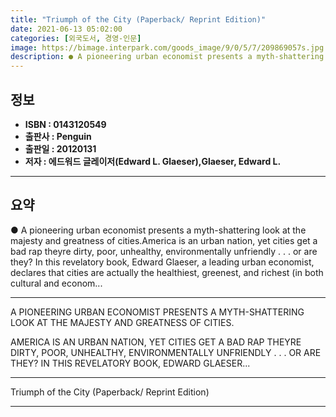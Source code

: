 ```yaml
---
title: "Triumph of the City (Paperback/ Reprint Edition)"
date: 2021-06-13 05:02:00
categories: [외국도서, 경영-인문]
image: https://bimage.interpark.com/goods_image/9/0/5/7/209869057s.jpg
description: ● A pioneering urban economist presents a myth-shattering look at the majesty and greatness of cities.America is an urban nation, yet cities get a bad rap they
---
```


## **정보**

- **ISBN : 0143120549**
- **출판사 : Penguin**
- **출판일 : 20120131**
- **저자 : 에드워드 글레이저(Edward L. Glaeser),Glaeser, Edward L.**

------



## **요약**

●  A pioneering urban economist presents a myth-shattering look at the majesty and greatness of cities.America is an urban nation, yet cities get a bad rap theyre dirty, poor, unhealthy, environmentally unfriendly . . . or are they? In this revelatory book, Edward Glaeser, a leading urban economist, declares that cities are actually the healthiest, greenest, and richest (in both cultural and econom...

------

A PIONEERING URBAN ECONOMIST PRESENTS A MYTH-SHATTERING LOOK AT THE MAJESTY AND GREATNESS OF CITIES.

AMERICA IS AN URBAN NATION, YET CITIES GET A BAD RAP THEYRE DIRTY, POOR, UNHEALTHY, ENVIRONMENTALLY UNFRIENDLY . . . OR ARE THEY? IN THIS REVELATORY BOOK, EDWARD GLAESER... 

------


Triumph of the City (Paperback/ Reprint Edition) 

------


